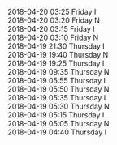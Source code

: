 2018-04-20 03:25 Friday  I  
2018-04-20 03:20 Friday  N  
2018-04-20 03:15 Friday  I  
2018-04-20 03:10 Friday  N  
2018-04-19 21:30 Thursday  I  
2018-04-19 19:40 Thursday  N  
2018-04-19 19:25 Thursday  I  
2018-04-19 09:35 Thursday  N  
2018-04-19 05:55 Thursday  I  
2018-04-19 05:50 Thursday  N  
2018-04-19 05:35 Thursday  I  
2018-04-19 05:30 Thursday  N  
2018-04-19 05:15 Thursday  I  
2018-04-19 05:05 Thursday  N  
2018-04-19 04:40 Thursday  I  
